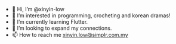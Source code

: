 - 👋 Hi, I’m @xinyin-low
- 👀 I’m interested in programming, crocheting and korean dramas!
- 🌱 I’m currently learning Flutter.
- 💞️ I’m looking to expand my connections.
- 📫 How to reach me xinyin.low@simplr.com.my

<!---
xinyin-low/xinyin-low is a ✨ special ✨ repository because its `README.md` (this file) appears on your GitHub profile.
You can click the Preview link to take a look at your changes.
--->
